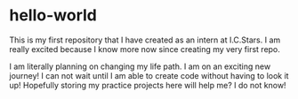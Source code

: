 # hello-world
This is my first repository that I have created as an intern at I.C.Stars. I am really excited because I know more now since creating my very first repo.

I am literally planning on changing my life path. I am on an exciting new journey! I can not wait until I am able to create code without having to look it up! Hopefully storing my practice projects here will help me? I do not know!
